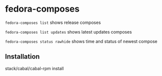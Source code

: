 # fedora-composes

`fedora-composes list` shows release composes

`fedora-composes list updates` shows latest updates composes

`fedora-composes status rawhide` shows time and status of newest compose

## Installation

stack/cabal/cabal-rpm install
